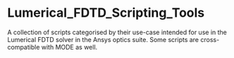 # Lumerical_FDTD_Scripting_Tools
A collection of scripts categorised by their use-case intended for use in the Lumerical FDTD solver in the Ansys optics suite. Some scripts are cross-compatible with MODE as well.
